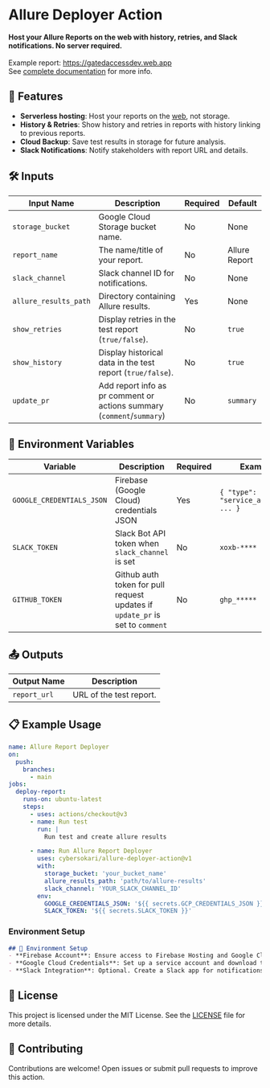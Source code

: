 # Allure Deployer Action
**Host your Allure Reports on the web with history, retries, and Slack notifications.
No server required.**
</br>
</br> Example report: https://gatedaccessdev.web.app
</br> See [complete documentation](https://github.com/cybersokari/allure-report-deployer) for more info.

## 🚀 Features
- **Serverless hosting**: Host your reports on the [web](https://firebase.google.com/docs/hosting), not storage. 
- **History & Retries**: Show history and retries in reports with history linking to previous reports.
- **Cloud Backup**: Save test results in storage for future analysis.
- **Slack Notifications**: Notify stakeholders with report URL and details.


## 🛠️ Inputs
| Input Name            | Description                                                            | Required | Default       |
|-----------------------|------------------------------------------------------------------------|----------|---------------|
| `storage_bucket`      | Google Cloud Storage bucket name.                                      | No       | None          |
| `report_name`         | The name/title of your report.                                         | No       | Allure Report |
| `slack_channel`       | Slack channel ID for notifications.                                    | No       | None          |
| `allure_results_path` | Directory containing Allure results.                                   | Yes      | None          |
| `show_retries`        | Display retries in the test report (`true/false`).                     | No       | `true`        |
| `show_history`        | Display historical data in the test report (`true/false`).             | No       | `true`        |
| `update_pr`           | Add report info as pr comment or actions summary (`comment`/`summary`) | No       | `summary`     |

## 🔧 Environment Variables
| Variable                  | Description                                                                   | Required | Example                              |
|---------------------------|-------------------------------------------------------------------------------|----------|--------------------------------------|
| `GOOGLE_CREDENTIALS_JSON` | Firebase (Google Cloud) credentials JSON                                      | Yes      | `{ "type": "service_account", ... }` |
| `SLACK_TOKEN`             | Slack Bot API token when `slack_channel` is set                               | No       | `xoxb-****`                          |
| `GITHUB_TOKEN`            | Github auth token for pull request updates if `update_pr` is set to `comment` | No       | `ghp_*****`                          |

## 📤 Outputs
| Output Name  | Description             |
|--------------|-------------------------|
| `report_url` | URL of the test report. |

## 📋 Example Usage
```yaml
name: Allure Report Deployer
on:
  push:
    branches:
      - main
jobs:
  deploy-report:
    runs-on: ubuntu-latest
    steps:
      - uses: actions/checkout@v3
      - name: Run test
        run: |
          Run test and create allure results

      - name: Run Allure Report Deployer
        uses: cybersokari/allure-deployer-action@v1
        with:
          storage_bucket: 'your_bucket_name'
          allure_results_path: 'path/to/allure-results'
          slack_channel: 'YOUR_SLACK_CHANNEL_ID'
        env:
          GOOGLE_CREDENTIALS_JSON: '${{ secrets.GCP_CREDENTIALS_JSON }}'
          SLACK_TOKEN: '${{ secrets.SLACK_TOKEN }}'
```

### Environment Setup

```markdown
## 🔧 Environment Setup
- **Firebase Account**: Ensure access to Firebase Hosting and Google Cloud Storage.
- **Google Cloud Credentials**: Set up a service account and download the JSON key file.
- **Slack Integration**: Optional. Create a Slack app for notifications and obtain its token.
```

## 📜 License
This project is licensed under the MIT License. See the [LICENSE](https://opensource.org/license/mit) file for more details.

## 🤝 Contributing
Contributions are welcome! Open issues or submit pull requests to improve this action.
